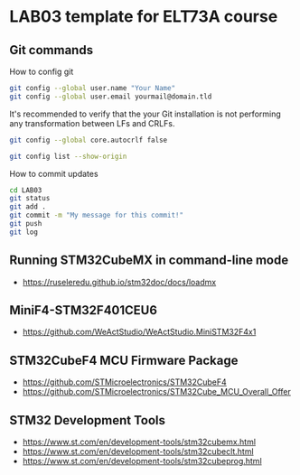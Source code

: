 # LAB03 template for ELT73A course 

## Git commands
How to config git
```bash
git config --global user.name "Your Name"
git config --global user.email yourmail@domain.tld
```
It's recommended to verify that the your Git installation is not performing any transformation between LFs and CRLFs. 

```bash
git config --global core.autocrlf false
```
```bash
git config list --show-origin
```
How to commit updates
```bash
cd LAB03
git status
git add .
git commit -m "My message for this commit!"
git push
git log
```

## Running STM32CubeMX in command-line mode
 - https://ruseleredu.github.io/stm32doc/docs/loadmx

## MiniF4-STM32F401CEU6
- https://github.com/WeActStudio/WeActStudio.MiniSTM32F4x1
  
## STM32CubeF4 MCU Firmware Package
- https://github.com/STMicroelectronics/STM32CubeF4
- https://github.com/STMicroelectronics/STM32Cube_MCU_Overall_Offer

## STM32 Development Tools
- https://www.st.com/en/development-tools/stm32cubemx.html
- https://www.st.com/en/development-tools/stm32cubeclt.html
- https://www.st.com/en/development-tools/stm32cubeprog.html

